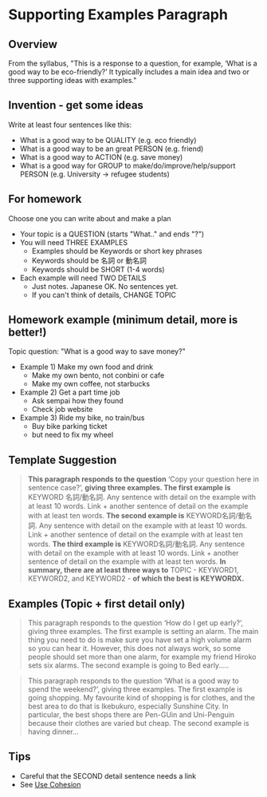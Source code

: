 # Supporting Examples Paragraph


## Overview
From the syllabus, "This is a response to a question, for example, ‘What is a good way to be eco-friendly?’ It typically includes a main idea and two or three supporting ideas with examples."

## Invention - get some ideas

Write at least four sentences like this:

* What is a good way to be QUALITY  (e.g. eco friendly)
* What is a good way to be an great PERSON (e.g. friend)
* What is a good way to ACTION (e.g. save money)
* What is a good way for GROUP to make/do/improve/help/support PERSON (e.g. University -> refugee students)

## For homework
Choose one you can write about and make a plan 

* Your topic is a QUESTION (starts "What.." and ends "?")
* You will need THREE EXAMPLES 
    * Examples should be Keywords or short key phrases
    * Keywords should be 名詞 or 動名詞
    * Keywords should be SHORT (1-4 words)
* Each example will need TWO DETAILS
    * Just notes. Japanese OK. No sentences yet. 
    * If you can't think of details, CHANGE TOPIC

## Homework example (minimum detail, more is better!)
Topic question: "What is a good way to save money?"
* Example 1) Make my own food and drink
    * Make my own bento, not conbini or cafe
    * Make my own coffee, not starbucks 
* Example 2) Get a part time job
    * Ask sempai how they found
    * Check job website
* Example 3) Ride my bike, no train/bus
    * Buy bike parking ticket  
    * but need to fix my wheel

## Template Suggestion

>**This paragraph responds to the question** ‘Copy your question here in sentence case?’, **giving three examples. The first example is** KEYWORD 名詞/動名詞.  Any sentence with detail on the example with at least 10 words. Link + another sentence of detail on the example with at least ten words. **The second example is** KEYWORD名詞/動名詞. Any sentence with detail on the example with at least 10 words. Link + another sentence of detail on the example with at least ten words. **The third example is** KEYWORD名詞/動名詞. Any sentence with detail on the example with at least 10 words. Link + another sentence of detail on the example with at least ten words. **In summary, there are at least three ways to** TOPIC - KEYWORD1, KEYWORD2, and KEYWORD2 - **of which the best is KEYWORDX.**

## Examples (Topic + first detail only)
> This paragraph responds to the question ‘How do I get up early?’, giving three examples. The first example is setting an alarm.  The main thing you need to do is make sure you have set a high volume alarm so you can hear it. However, this does not always work, so some people should set more than one alarm, for example my friend Hiroko sets six alarms. The second example is going to Bed early.....



>This paragraph responds to the question ‘What is a good way to spend the weekend?’, giving three examples. The first example is going shopping.  My favourite kind of shopping is for clothes, and the best area to do that is Ikebukuro, especially Sunshine City. In particular, the best shops there are Pen-GUin and Uni-Penguin because their clothes are varied but cheap. The second example is having dinner...

## Tips
* Careful that the SECOND detail sentence needs a link
* See [Use Cohesion](Style-UseCohesion)



        